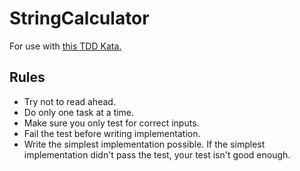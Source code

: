 # StringCalculator
For use with [this TDD Kata.](https://osherove.com/tdd-kata-1)

## Rules
- Try not to read ahead.
- Do only one task at a time.
- Make sure you only test for correct inputs.
- Fail the test before writing implementation.
- Write the simplest implementation possible. If the simplest implementation didn't pass the test, your test isn't good enough.